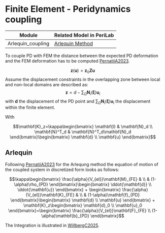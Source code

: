 # Finite Element - Peridynamics coupling

| Module | Related Model in PeriLab |
|---|---|
| Arlequin_coupling | [Arlequin Method](https://github.com/PeriHub/PeriLab.jl/blob/main/src/FEM/Coupling/Arlequin_coupling.jl) |


To couple PD with FEM the distance between the expected PD deformation and the FEM deformation has to be computed [PernatiiA2023](@cite).

$$\mathbf{z}(\mathbf{u})=\mathbf{z}_0\mathbf{Z}\mathbf{u}$$
Assume the displacement constraints in the overlapping zone between local and non-local domains are described as:
$$\mathbf{z}=d-\sum_{\Omega}\mathbf{N}_i(\boldsymbol{\xi})\mathbf{u}_i$$
with $\mathbf{d}$ the displacement of the PD point and $\sum_{\Omega}\mathbf{N}_i(\boldsymbol{\xi})\mathbf{u}_i$ the displacement within the finite element.

With

$$\mathbf{K}_z=\kappa\begin{bmatrix}
\mathbf{I} & \mathbf{N}_d \\
\mathbf{N}^T_d & \mathbf{N}^T_d\mathbf{N}_d
\end{bmatrix}\begin{bmatrix}
\mathbf{d}  \\
\mathbf{u}
\end{bmatrix}$$

## Arlequin
Following [PernatiiA2023](@cite) for the Arlequng method the equation of motion of the coupled system in discretized form looks as follows:


$$\kappa\begin{bmatrix}
\frac{\alpha}{V_{el}}\mathbf{M}_{FE} &  \\
 & (1-\alpha)\rho_{PD}
\end{bmatrix}\begin{bmatrix}
\ddot{\mathbf{d}}  \\
\ddot{\mathbf{u}}
\end{bmatrix} + \begin{bmatrix}
\frac{\alpha}{V_{el}}\mathbf{K}_{FE} &  \\
 & (1-\alpha)\mathbf{f}_{PD}
\end{bmatrix}\begin{bmatrix}
\mathbf{d}  \\
\mathbf{u}
\end{bmatrix} + \mathbf{K}_z\begin{bmatrix}
\mathbf{d}_0  \\
\mathbf{u}_0
\end{bmatrix}=\begin{bmatrix}
\frac{\alpha}{V_{el}}\mathbf{F}_{FE}  \\
(1-\alpha)\mathbf{b}_{PD}
\end{bmatrix}$$

The Integration is illustrated in [WillbergC2025](@cite).
